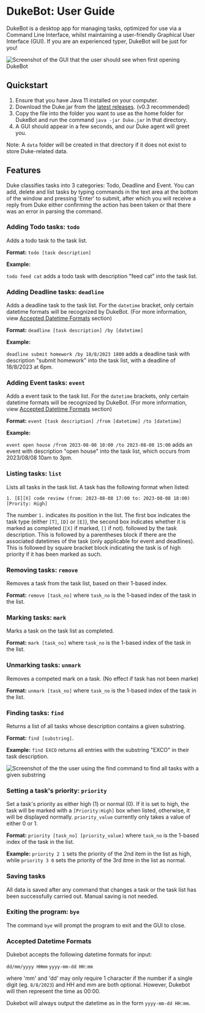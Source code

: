 # DukeBot: User Guide

DukeBot is a desktop app for managing tasks, optimized for use via a Command 
Line Interface, whilst maintaining a user-friendly Graphical User Interface (GUI). If you
are an experienced typer, DukeBot will be just for you!

![Screenshot of the GUI that the user should see when first
opening DukeBot](https://github.com/seraphimstreets/ip/blob/master/docs/Ui.png?raw=true)


## Quickstart

1. Ensure that you have Java 11 installed on your computer. 
2. Download the Duke.jar from the [latest releases](https://github.com/seraphimstreets/ip/releases). (v0.3 recommended)
3. Copy the file into the folder you want to use as the home folder for DukeBot 
and run the command `java -jar Duke.jar` in that directory.
4. A GUI should appear in a few seconds, and our Duke agent will greet you.

Note: A `data` folder will be created in that directory if it does not exist to store
Duke-related data. 

## Features

Duke classifies tasks into 3 categories: Todo, Deadline and Event. You can add, delete
and list tasks by typing commands in the text area at the bottom of the window and pressing
'Enter' to submit, after which you will receive a reply from Duke either confirming the action
has been taken or that there was an error in parsing the command. 

### Adding Todo tasks: `todo`

Adds a todo task to the task list. 

**Format:** `todo [task description]` 

**Example:**

`todo feed cat` adds a todo task with description "feed cat" into the task list.

### Adding Deadline tasks: `deadline`

Adds a deadline task to the task list. For the `datetime` bracket, only certain
datetime formats will be recognized by DukeBot. (For more information,
view [Accepted Datetime Formats](#accepted-datetime-formats) section)

**Format:** `deadline [task description] /by [datetime]`

**Example:**

`deadline submit homework /by 18/8/2023 1800` adds a deadline task 
with description "submit homework" into the task list, with a deadline of 18/8/2023 at 6pm. 

### Adding Event tasks: `event`

Adds a event task to the task list. For the `datetime` brackets, only certain
datetime formats will be recognized by DukeBot. (For more information, view 
[Accepted Datetime Formats](#accepted-datetime-formats) section)

**Format:** `event [task description] /from [datetime] /to [datetime] `

**Example:**

`event open house /from 2023-08-08 10:00 /to 2023-08-08 15:00` adds 
an event with description "open house" into the task list, which occurs from 2023/08/08 10am to 3pm.

### Listing tasks: `list`

Lists all tasks in the task list. A task has the following format when listed:

`1. [E][X] code review (from: 2023-08-08 17:00 to: 2023-08-08 18:00) [Prority: High]`

The number `1.` indicates its position in the list. The first box indicates the task type
(either `[T]`, `[D]` or `[E]`), the second box indicates whether it is marked as completed (`[X]` if marked, `[]` if not).
followed by the task description. This is followed by a parentheses block if there are the associated
datetimes of the task (only applicable for event and deadlines). This is followed by square bracket block 
indicating the task is of high priority if it has been marked as such. 

### Removing tasks: `remove`
Removes a task from the task list, based on their 1-based index. 

**Format:** `remove [task_no]` where `task_no` is the 1-based index of the 
task in the list. 


### Marking tasks: `mark`
Marks a task on the task list as completed.

**Format:** `mark [task_no]` where `task_no` is the 1-based index of the
task in the list. 

### Unmarking tasks: `unmark`
Removes a competed mark on a task. (No effect if task has not been marke)

**Format:** `unmark [task_no]` where `task_no` is the 1-based index of the
task in the list.

### Finding tasks: `find`
Returns a list of all tasks whose description contains a given substring.

**Format:** `find [substring]`. 

**Example:** `find EXCO` returns all entries with the substring "EXCO" 
in their task description. 

![Screenshot of the the user using the find command to find all tasks
with a given substring](https://github.com/seraphimstreets/ip/blob/master/docs/findCommand.png?raw=true)

### Setting a task's priority: `priority`
Set a task's priority as either high (1) or normal (0). If it is set to high, 
the task will be marked with a `[Priority:High]` box when listed, otherwise, it will
be displayed normally. `priority_value` currently only takes a value of either 0 or 1.

**Format:** `priority [task_no] [priority_value]` where `task_no` is the 1-based index of the
task in the list.

**Example:** `priority 2 1` sets the priority of the 2nd item in the list as high, 
while `priority 3 0` sets the priority of the 3rd itme in the list as normal.


### Saving tasks
All data is saved after any command that changes a task or the task list 
has been successfully carried out. Manual saving is not needed.

### Exiting the program: `bye`
The command `bye` will prompt the program to exit and the GUI to close. 

### Accepted Datetime Formats

Dukebot accepts the following datetime formats for input:

`dd/mm/yyyy HHmm`
`yyyy-mm-dd HH:mm`

where 'mm' and 'dd' may only require 1 character if the number if a 
single digit (eg. `8/8/2023`) and HH and mm are both optional. However,
Dukebot will then represent the time as 00:00. 

Dukebot will always output the datetime as in the form 
`yyyy-mm-dd HH:mm`. 